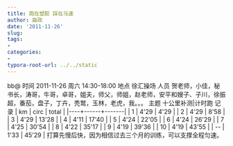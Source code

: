 ```yaml
---
title: 跑在塑胶 踩在马速
author: 曲政
date: '2011-11-26'
slug: 
tags:
- 
categories:
- 
typora-root-url: ../../static
---
```


bb@ 
时间
2011-11-26 周六 14:30-18:00
地点
徐汇操场
人员
贺老师，小佳，秘书长，涛哥，牛哥，卓哥，姐夫，师父，师姐，赵老师，安平和嫂子、子川，徐振超，番茄，盘子，丁卉，秃鹫，玉林，老虎，我。。。
主题
十公里补测|计时跑
记录
| km | circ | total |
|----+------+-------|
| 1  | 4'29 | 4'29  |
| 2  | 4'29 | 8'58  |
| 3  | 4'29 | 13'28 |
| 4  | 4'11 | 17'40 |
| 5  | 4'24 | 22'05 |
| 6  | 4'24 | 26'29 |
| 7  | 4'25 | 30'54 |
| 8  | 4'22 | 35'17 |
| 9  | 4'19 | 39'36 |
| 10 | 4'19 | 43'55 |
| -- | 1'33 | 45'29 |
打算先慢后快，因为相信过去三个月的训练，可以支撑全程匀速。